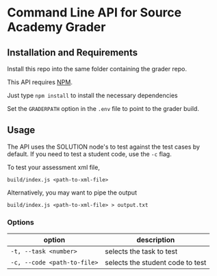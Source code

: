 # Command Line API for Source Academy Grader

## Installation and Requirements

Install this repo into the same folder containing the grader repo.

This API requires [NPM](https://www.npmjs.com/).

Just type ```npm install``` to install the necessary dependencies

Set the `GRADERPATH` option in the `.env` file to point to the grader build.

## Usage

The API uses the SOLUTION node's to test against the test cases by default. If you need to test a student code, use the `-c` flag.

To test your assessment xml file, 

```build/index.js <path-to-xml-file>```

Alternatively, you may want to pipe the output

```build/index.js <path-to-xml-file> > output.txt```

### Options

| option | description |
| --- | --- |
|`-t, --task <number>` | selects the task to test
|`-c, --code <path-to-file>` | selects the student code to test  